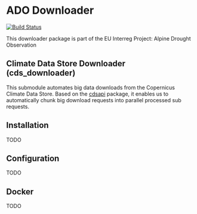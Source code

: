 # ADO Downloader

[![Build Status](https://dev.azure.com/gseyerl/gseyerl/_apis/build/status/geoase.ado-downloader?branchName=master)](https://dev.azure.com/gseyerl/gseyerl/_build/latest?definitionId=1&branchName=master)


This downloader package is part of the EU Interreg Project: Alpine Drought Observation


## Climate Data Store Downloader (cds_downloader)

This submodule automates big data downloads from the Copernicus Climate Data
Store. Based on the [cdsapi](https://pypi.org/project/cdsapi/) package, it
enables us to automatically chunk big download requests into parallel processed
sub requests.


## Installation

TODO

## Configuration

TODO

## Docker

TODO
